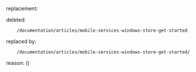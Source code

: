 replacement:

deleted:

		/documentation/articles/mobile-services-windows-store-get-started

replaced by:

		/documentation/articles/mobile-services-windows-store-get-started/

reason: ()

